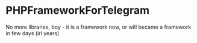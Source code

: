 # PHPFrameworkForTelegram
No more libraries, boy - it is a framework now, or will became a framework in few days (irl years)
